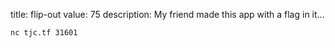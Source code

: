 title: flip-out
value: 75
description: My friend made this app with a flag in it...

`nc tjc.tf 31601`